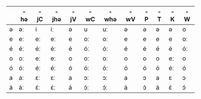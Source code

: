 |   | -hə | -jC | -jhə | -jV | -wC | -whə | -wV | -P | -T | -K | -W |
|---|-----|-----|------|-----|-----|------|-----|----|----|----|----|
| ə | əː  | i   | iː   | ə   | u   | uː   | ə   | ə  | ə  | ə  | o  |
| e | eː  | eː  | eː   | e   | oː  | oː   | e   | e  | e  | e  | oː |
| é | éː  | éː  | éː   | é   | óː  | óː   | é   | é  | é  | é  | óː |
| o | oː  | eː  | eː   | o   | oː  | oː   | o   | o  | o  | eː | o  |
| ó | óː  | éː  | éː   | ó   | óː  | óː   | ó   | ó  | ó  | éː | ó  |
| a | aː  | ɛː  | ɛː   | a   | ɔː  | ɔː   | a   | ɔ  | a  | ɛ  | ɔ  |
| á | áː  | ɛ́ː  | ɛ́ː   | á   | ɔ́ː  | ɔ́ː   | á   | ɔ́  | á  | ɛ́  | ɔ́  |
